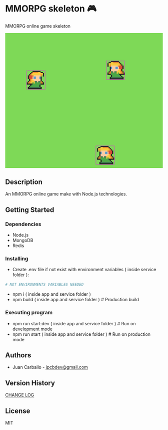 # MMORPG skeleton 🎮

MMORPG online game skeleton

![image info](./image.png)

## Description

An MMORPG online game make with Node.js technologies.

## Getting Started

### Dependencies

* Node.js
* MongoDB
* Redis

### Installing

* Create .env file if not exist with environment variables ( inside service folder ): 
```bash
# NOT ENVIRONMENTS VARIABLES NEEDED
```

* npm i ( inside app and service folder )
* npm build ( inside app and service folder ) # Production build

### Executing program

* npm run start:dev ( inside app and service folder ) # Run on development mode
* npm run start ( inside app and service folder ) # Run on production mode

## Authors

* Juan Carballo - jpcbdev@gmail.com

## Version History

[CHANGE LOG](/CHANGELOG.md)

## License

MIT